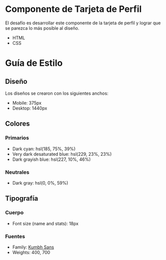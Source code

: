 # Componente de Tarjeta de Perfil

El desafío es desarrollar este componente de la tarjeta de perfil y lograr que se parezca lo más posible al diseño.

- HTML
- CSS

# Guía de Estilo

## Diseño

Los diseños se crearon con los siguientes anchos:

- Mobile: 375px
- Desktop: 1440px

## Colores

### Primarios

- Dark cyan: hsl(185, 75%, 39%)
- Very dark desaturated blue: hsl(229, 23%, 23%)
- Dark grayish blue: hsl(227, 10%, 46%)

### Neutrales

- Dark gray: hsl(0, 0%, 59%)

## Tipografía

### Cuerpo

- Font size (name and stats): 18px

### Fuentes

- Family: [Kumbh Sans](https://fonts.google.com/specimen/Kumbh+Sans)
- Weights: 400, 700
